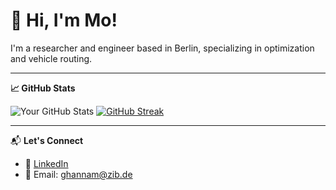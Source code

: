 # 👋 Hi, I'm Mo!
I'm a researcher and engineer based in Berlin, specializing in optimization and vehicle routing.

---

**📈 GitHub Stats**

![Your GitHub Stats](https://github-readme-stats.vercel.app/api?username=mmghannam&show_icons=true)
[![GitHub Streak](https://streak-stats.demolab.com?user=mmghannam)](https://git.io/streak-stats)

---

📬 **Let's Connect**  
- 💼 [LinkedIn](https://www.linkedin.com/in/mohammed-ghannam-a69276b2/)  
- 📧 Email: ghannam@zib.de
